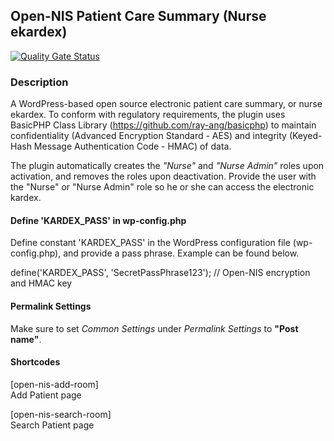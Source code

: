 ## Open-NIS Patient Care Summary (Nurse ekardex)

[![Quality Gate Status](https://sonarcloud.io/api/project_badges/measure?project=open-nis-nurse-kardex&metric=alert_status)](https://sonarcloud.io/dashboard?id=open-nis-nurse-kardex)

### Description

A WordPress-based open source electronic patient care summary, or nurse ekardex. To conform with regulatory requirements, the plugin uses BasicPHP Class Library (https://github.com/ray-ang/basicphp) to maintain confidentiality (Advanced Encryption Standard - AES) and integrity (Keyed-Hash Message Authentication Code - HMAC) of data.

The plugin automatically creates the <em>"Nurse"</em> and <em>"Nurse Admin"</em> roles upon activation, and removes the roles upon deactivation. Provide the user with the "Nurse" or "Nurse Admin" role so he or she can access the electronic kardex.

#### Define 'KARDEX_PASS' in wp-config.php

Define constant 'KARDEX_PASS' in the WordPress configuration file (wp-config.php), and provide a pass phrase. Example can be found below.

define('KARDEX_PASS', 'SecretPassPhrase123'); // Open-NIS encryption and HMAC key

#### Permalink Settings

Make sure to set <em>Common Settings</em> under <em>Permalink Settings</em> to <strong>"Post name"</strong>.

#### Shortcodes

[open-nis-add-room]<br/>
Add Patient page

[open-nis-search-room]<br/>
Search Patient page
